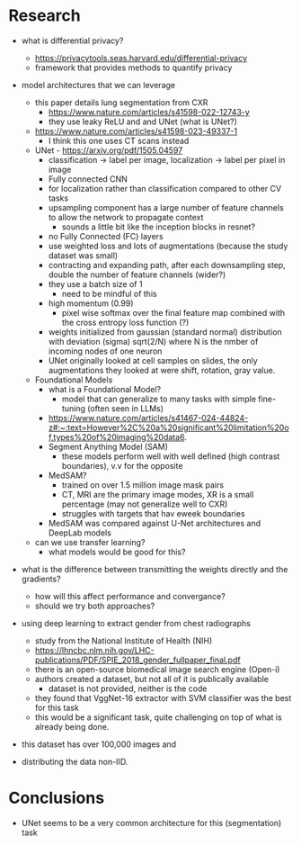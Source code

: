 # Research
- what is differential privacy?
    - https://privacytools.seas.harvard.edu/differential-privacy
    - framework that provides methods to quantify privacy
- model architectures that we can leverage
    - this paper details lung segmentation from CXR
        - https://www.nature.com/articles/s41598-022-12743-y
        - they use leaky ReLU and and UNet (what is UNet?)
    - https://www.nature.com/articles/s41598-023-49337-1
        - I think this one uses CT scans instead
    - UNet - https://arxiv.org/pdf/1505.04597
        - classification -> label per image, localization -> label per pixel in image
        - Fully connected CNN
        - for localization rather than classification compared to other CV tasks
        - upsampling component has a large number of feature channels to allow the network to propagate context
            - sounds a little bit like the inception blocks in resnet?
        - no Fully Connected (FC) layers
        - use weighted loss and lots of augmentations (because the study dataset was small)
        - contracting and expanding path, after each downsampling step, double the number of feature channels (wider?)
        - they use a batch size of 1
            - need to be mindful of this
        - high momentum (0.99) 
            - pixel wise softmax over the final feature map combined with the cross entropy loss function (?)
        - weights initialized from gaussian (standard normal) distribution with deviation (sigma) sqrt(2/N) where N is the nmber of incoming nodes of one neuron
        - UNet originally looked at cell samples on slides, the only augmentations they looked at were shift, rotation, gray value. 
    - Foundational Models
        - what is a Foundational Model?
            - model that can generalize to many tasks with simple fine-tuning (often seen in LLMs)
        - https://www.nature.com/articles/s41467-024-44824-z#:~:text=However%2C%20a%20significant%20limitation%20of,types%20of%20imaging%20data6.
        - Segment Anything Model (SAM)
            - these models perform well with well defined (high contrast boundaries), v.v for the opposite
        - MedSAM?
            - trained on over 1.5 million image mask pairs
            - CT, MRI are the primary image modes, XR is a small percentage (may not generalize well to CXR)
            - struggles with targets that hav eweek boundaries
        - MedSAM was compared against U-Net architectures and DeepLab models
    - can we use transfer learning?
        - what models would be good for this?

- what is the difference between transmitting the weights directly and the gradients?
    - how will this affect performance and convergance?
    - should we try both approaches?

- using deep learning to extract gender from chest radiographs
    - study from the National Institute of Health (NIH)
    - https://lhncbc.nlm.nih.gov/LHC-publications/PDF/SPIE_2018_gender_fullpaper_final.pdf
    - there is an open-source biomedical image search engine (Open-i)
    - authors created a dataset, but not all of it is publically available
        - dataset is not provided, neither is the code
    - they found that VggNet-16 extractor with SVM classifier was the best for this task
    - this would be a significant task, quite challenging on top of what is already being done.

- this dataset has over 100,000 images and 
    

- distributing the data non-IID.
# Conclusions
- UNet seems to be a very common architecture for this (segmentation) task

